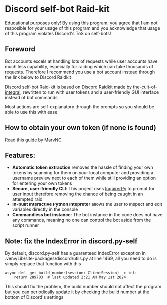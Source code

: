 # Discord self-bot Raid-kit

Educational purposes only!
By using this program, you agree that I am not resposible for your usage of this program and you acknowledge that usage of this program violates Discord's ToS on self-bots!

## Foreword
Bot accounts excels at handling lots of requests while user accounts have much less capability, especially for raiding which can take thousands of requests. Therefore I recommend you use a bot account instead through the link below to Discord Raidkit

Discord self-bot Raid-kit is based on [Discord Raidkit](https://github.com/the-cult-of-integral/discord-raidkit/) made by [the-cult-of-integral](https://github.com/the-cult-of-integral/), rewritten to run with user tokens and a user-friendly GUI interface instead of bot commands

Most actions are self-explanatory through the prompts so you should be able to use this with ease

## How to obtain your own token (if none is found)
Read this [guide](https://gist.github.com/MarvNC/e601f3603df22f36ebd3102c501116c6) by [MarvNC](https://github.com/MarvNC)
## Features:
- **Automatic token extraction** removes the hassle of finding your own tokens by scanning for them on your local computer and providing a username preview next to each of them while still providing an option for entering your own tokens
- **Secure, user-friendly CLI**: This project uses [InquirerPy](https://github.com/kazhala/InquirerPy) to prompt for user input therefore removing the chance of being caught in an attempted raid
- **In-built interactive Python intepreter** allows the user to inspect and edit variables directly in the console
- **Commandless bot instance**: The bot instance in the code does not have any commands, meaning no one can control the bot aside from the script runner

## Note: fix the IndexError in discord.py-self
By default, discord.py-self has a guaranteed IndexError exception in .venv/Lib/site-packages/discord/utils.py at line 1469, all you need to do is simply replace that function with this
```
async def _get_build_number(session: ClientSession) -> int:
    return 289703  # last updated 2:21 AM May 1st 2024
```
This should fix the problem, the build number should not affect the program but you can periodically update it by checking the build number at the bottom of Discord's settings
